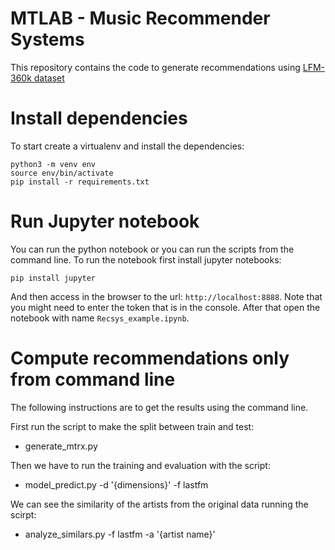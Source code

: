 # MTLAB - Music Recommender Systems

This repository contains the code to generate recommendations using [LFM-360k dataset](https://www.upf.edu/web/mtg/lastfm360k)

# Install dependencies
To start create a virtualenv and install the dependencies:
```
python3 -m venv env
source env/bin/activate
pip install -r requirements.txt
```

# Run Jupyter notebook

You can run the python notebook or you can run the scripts from the command line.
To run the notebook first install jupyter notebooks:

```
pip install jupyter
```

And then access in the browser to the url: `http://localhost:8888`. Note that you might need to enter the token that is in the console. After that open the notebook with name `Recsys_example.ipynb`.

# Compute recommendations only from command line

The following instructions are to get the results using the command line.

First run the script to make the split between train and test:
 - generate_mtrx.py

Then we have to run the training and evaluation with the script:
 - model_predict.py -d '{dimensions}' -f lastfm

We can see the similarity of the artists from the original data running the scirpt:
 - analyze_similars.py -f lastfm -a '{artist name}'
